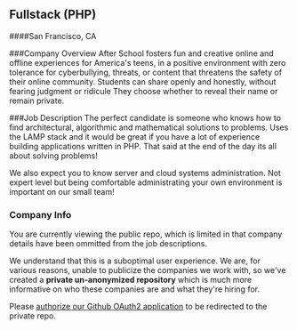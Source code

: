 ## Fullstack (PHP)
####San Francisco, CA

###Company Overview
After School fosters fun and creative online and offline experiences for America's teens, in a positive environment with zero tolerance for cyberbullying, threats, or content that threatens the safety of their online community. Students can share openly and honestly, without fearing judgment or ridicule They choose whether to reveal their name or remain private. 

###Job Description
The perfect candidate is someone who knows how to find architectural, algorithmic and mathematical solutions to problems. Uses the LAMP stack and it would be great if you have a lot of experience building applications written in PHP. That said at the end of the day its all about solving problems!

We also expect you to know server and cloud systems administration. Not expert level but being comfortable administrating your own environment is important on our small team!

### Company Info
You are currently viewing the public repo, which is limited in that company details have been ommitted from the job descriptions.  
    
We understand that this is a suboptimal user experience.  We are, for various reasons, unable to publicize the companies we work with, so we've
created a **private un-anonymized repository** which is much more informative on who these companies are and what they're hiring for.  
    
Please [authorize our Github OAuth2 application](https://letsrockit.co/users/auth/github?job_id=qwz0zxigu2nob29s-fullstack-engineer) to be redirected to the private repo.

